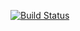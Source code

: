 [![Build Status](https://travis-ci.org/critikapp/blog.svg?branch=master)](https://travis-ci.org/critikapp/blog)